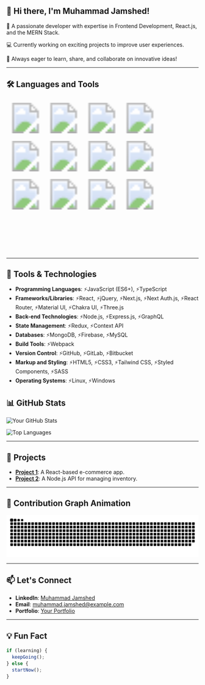 ## 👋 Hi there, I'm Muhammad Jamshed!

🌟 A passionate developer with expertise in Frontend Development, React.js, and the MERN Stack.

💻 Currently working on exciting projects to improve user experiences.

🚀 Always eager to learn, share, and collaborate on innovative ideas!

---

## 🛠 Languages and Tools

<svg xmlns="http://www.w3.org/2000/svg" width="400" height="400">
  <style>
    @keyframes blink {
      0% { opacity: 1; }
      50% { opacity: 0.5; }
      100% { opacity: 1; }
    }
    .blinking {
      animation: blink 1.5s infinite;
    }
  </style>
  <!-- Row 1 -->
  <image href="https://cdn.jsdelivr.net/gh/devicons/devicon/icons/html5/html5-original.svg" class="blinking" x="10" y="10" height="80" width="80"/>
  <image href="https://cdn.jsdelivr.net/gh/devicons/devicon/icons/css3/css3-original.svg" class="blinking" x="110" y="10" height="80" width="80"/>
  <image href="https://cdn.jsdelivr.net/gh/devicons/devicon/icons/javascript/javascript-original.svg" class="blinking" x="210" y="10" height="80" width="80"/>
  <image href="https://cdn.jsdelivr.net/gh/devicons/devicon/icons/react/react-original.svg" class="blinking" x="310" y="10" height="80" width="80"/>
  <!-- Row 2 -->
  <image href="https://cdn.jsdelivr.net/gh/devicons/devicon/icons/nodejs/nodejs-original.svg" class="blinking" x="10" y="110" height="80" width="80"/>
  <image href="https://cdn.jsdelivr.net/gh/devicons/devicon/icons/express/express-original.svg" class="blinking" x="110" y="110" height="80" width="80"/>
  <image href="https://cdn.jsdelivr.net/gh/devicons/devicon/icons/tailwindcss/tailwindcss-plain.svg" class="blinking" x="210" y="110" height="80" width="80"/>
  <image href="https://cdn.jsdelivr.net/gh/devicons/devicon/icons/bootstrap/bootstrap-plain.svg" class="blinking" x="310" y="110" height="80" width="80"/>
  <!-- Row 3 -->
  <image href="https://cdn.jsdelivr.net/gh/devicons/devicon/icons/python/python-original.svg" class="blinking" x="10" y="210" height="80" width="80"/>
  <image href="https://cdn.jsdelivr.net/gh/devicons/devicon/icons/mongodb/mongodb-original.svg" class="blinking" x="110" y="210" height="80" width="80"/>
  <image href="https://cdn.jsdelivr.net/gh/devicons/devicon/icons/mysql/mysql-original.svg" class="blinking" x="210" y="210" height="80" width="80"/>
  <image href="https://cdn.jsdelivr.net/gh/devicons/devicon/icons/git/git-original.svg" class="blinking" x="310" y="210" height="80" width="80"/>
</svg>


---

## 🔧 Tools & Technologies

- **Programming Languages**: ⚡JavaScript (ES6+), ⚡TypeScript
- **Frameworks/Libraries**: ⚡React, ⚡jQuery, ⚡Next.js, ⚡Next Auth.js, ⚡React Router, ⚡Material UI, ⚡Chakra UI, ⚡Three.js
- **Back-end Technologies**: ⚡Node.js, ⚡Express.js, ⚡GraphQL
- **State Management**: ⚡Redux, ⚡Context API
- **Databases**: ⚡MongoDB, ⚡Firebase, ⚡MySQL
- **Build Tools**: ⚡Webpack
- **Version Control**: ⚡GitHub, ⚡GitLab, ⚡Bitbucket
- **Markup and Styling**: ⚡HTML5, ⚡CSS3, ⚡Tailwind CSS, ⚡Styled Components, ⚡SASS
- **Operating Systems**: ⚡Linux, ⚡Windows



## 📊 GitHub Stats
![Your GitHub Stats](https://github-readme-stats.vercel.app/api?username=muhammadjamshed7&show_icons=true&theme=radical)

![Top Languages](https://github-readme-stats.vercel.app/api/top-langs/?username=muhammadjamshed7&layout=compact&theme=radical)

---

## 🚀 Projects
- **[Project 1](#)**: A React-based e-commerce app.
- **[Project 2](#)**: A Node.js API for managing inventory.

---

## 🐍 Contribution Graph Animation

![Snake animation](https://raw.githubusercontent.com/Platane/snk/output/github-contribution-grid-snake.svg)

---



## 📫 Let's Connect
- **LinkedIn**: [Muhammad Jamshed](https://linkedin.com/in/muhammadjamshed7)
- **Email**: [muhammad.jamshed@example.com](mailto:muhammad.jamshed@example.com)
- **Portfolio**: [Your Portfolio](#)

---

## 💡 Fun Fact
```javascript
if (learning) {
  keepGoing();
} else {
  startNow();
}
